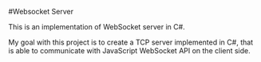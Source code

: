 #Websocket Server

This is an implementation of WebSocket server in C#.

My goal with this project is to create a TCP server implemented in C#, that is able to communicate with JavaScript WebSocket API on the client side.